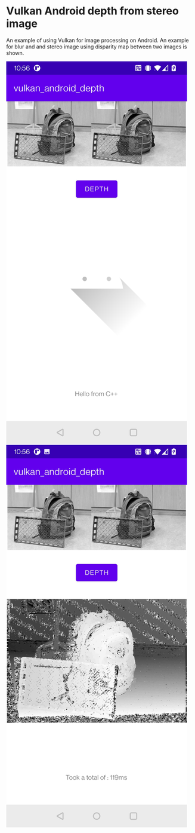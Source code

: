# Vulkan Android depth from stereo image
An example of using Vulkan for image processing on Android. An example for blur and and stereo image using disparity map between two images is shown.

![image text](screenshots/Screenshot_20220102-105633.jpg)
![image text](screenshots/Screenshot_20220102-105641.jpg)
